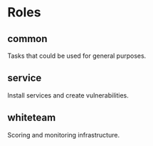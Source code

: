 # Roles

## common

Tasks that could be used for general purposes.

## service

Install services and create vulnerabilities.

## whiteteam

Scoring and monitoring infrastructure.
